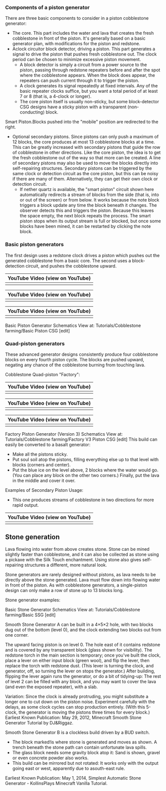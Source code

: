 ### Components of a piston generator
There are three basic components to consider in a piston cobblestone generator:

- The core. This part includes the water and lava that creates the fresh cobblestone in front of the piston. It's generally based on a basic generator plan, with modifications for the piston and redstone.
- Aclock circuitor block detector, driving a piston. This part generates a signal to drive the piston that pushes fresh cobblestone out. The clock period can be chosen to minimize excessive piston movement.
	- A block detector is simply a circuit from a power source to the piston, passing through redstone repeaters before and after the spot where the cobblestone appears. When the block does appear, the repeaters can push current through it to trigger the piston.
	- A clock generates its signal repeatedly at fixed intervals. Any of the basic repeater clocks suffice, but you want a total period of at least 7 or 8 (that is, a 4-clock or longer).
	- The core piston itself is usually non-sticky, but some block-detector CSG designs have a sticky piston with a transparent (non-conducting) block.



















Smart Piston.Blocks pushed into the "mobile" position are redirected to the right.
- Optional secondary pistons. Since pistons can only push a maximum of 12 blocks, the core produces at most 13 cobblestone blocks at a time. This can be greatly increased with secondary pistons that guide the row of cobblestone in other directions. Like the core piston, the idea is to get the fresh cobblestone out of the way so that more can be created. A line of secondary pistons may also be used to move the blocks directly into self-repairing structures. Secondary pistons can be triggered by the same clock or detection circuit as the core piston, but this can be noisy if there are many of them. Alternatively, they can get their own clock or detection circuit.
	- If nether quartz is available, the "smart piston" circuit shown here automatically redirects a stream of blocks from the side (that is, into or out of the screen) or from below.  It works because the note block triggers a block update any time the block beneath it changes.  The observer detects this and triggers the piston. Because this leaves the space empty, the next block repeats the process. The smart piston stops when its output stream is full or blocked, but once some blocks have been mined, it can be restarted by clicking the note block.



### Basic piston generators
The first design uses a redstone clock drives a piston which pushes out the generated cobblestone from a basic core. The second uses a block-detection circuit, and pushes the cobblestone upward.

| YouTube Video (view on YouTube) |
|---------------------------------|
|                                 |

| YouTube Video (view on YouTube) |
|---------------------------------|
|                                 |

| YouTube Video (view on YouTube) |
|---------------------------------|
|                                 |

Basic Piston Generator Schematics View at: Tutorials/Cobblestone farming/Basic Piston CSG [edit]
### Quad-piston generators
These advanced generator designs consistently produce four cobblestone blocks on every fourth piston cycle. The blocks are pushed upward, negating any chance of the cobblestone burning from touching lava.  

Cobblestone Quad-piston "Factory":

| YouTube Video (view on YouTube) |
|---------------------------------|
|                                 |

| YouTube Video (view on YouTube) |
|---------------------------------|
|                                 |

| YouTube Video (view on YouTube) |
|---------------------------------|
|                                 |

Factory Piston Generator (Version 3) Schematics View at: Tutorials/Cobblestone farming/Factory V3 Piston CSG [edit]
This build can easily be converted to a basalt generator:  

- Make all the pistons sticky.
- Put soul soil atop the pistons, filling everything else up to that level with blocks (corners and center).
- Put the blue ice on the level above, 2 blocks where the water would go.  (You can place any block on the other two corners.)  Finally, put the lava in the middle and cover it over.

Examples of Secondary Piston Usage:

- This one produces streams of cobblestone in two directions for more rapid output.

| YouTube Video (view on YouTube) |
|---------------------------------|
|                                 |

## Stone generation
Lava flowing into water from above creates stone. Stone can be mined slightly faster than cobblestone, and it can also be collected as stone using a pickaxe with the Silk Touch enchantment. Using stone also gives self-repairing structures a different, more natural look.

Stone generators are rarely designed without pistons, as lava needs to be directly above the stone generated. Lava must flow down into flowing water in front of the piston. As with cobblestone generators, a single-piston design can only make a row of stone up to 13 blocks long.

Stone generator examples:

Basic Stone Generator Schematics View at: Tutorials/Cobblestone farming/Basic SSG [edit]

Smooth Stone Generator A can be built in a 4×5×2 hole, with two blocks dug out of the bottom (level 0), and the clock extending two blocks out from one corner.

The upward facing piston is on level 0. The hole east of it contains redstone and is covered by any transparent block (glass shown for visibility). The redstone torch in the main section is temporary; once you've built the clock, place a lever on either input block (green wool), and flip the lever, then replace the torch with redstone dust.  (This lever is turning the clock, and generator, off, so turning the lever on stops the generator.)  After building, flipping the lever again runs the generator, or do a bit of tidying-up: The rest of level 2 can be filled with any block, and you may want to cover the lava (and even the exposed repeater), with a slab.

Variation: Since the clock is already protruding, you might substitute a longer one to cut down on the piston noise. Experiment carefully with the delays, as some clock cycles can stop production entirely. (With this 5-clock, the generator is moving the pistons three times for every block.)
Earliest Known Publication: May 29, 2012,  Minecraft Smooth Stone Generator Tutorial by DJ&Riggaz. 

Smooth Stone Generator B is a clockless build driven by a BUD switch.

- The block marked!is where stone is generated and moves as shown.  A trench beneath the stone path can contain unfortunate lava spills.
- The glass block needs some gravity block atop it: Sand is shown, gravel or even concrete powder also works.
- This build can be mirrored but not rotated:  It works only with the output going east or west, apparently due to asouth-east rule.

Earliest Known Publication: May 1, 2014,  Simplest Automatic Stone Generator - KollinsPlays Minecraft Vanilla Tutorial.  


